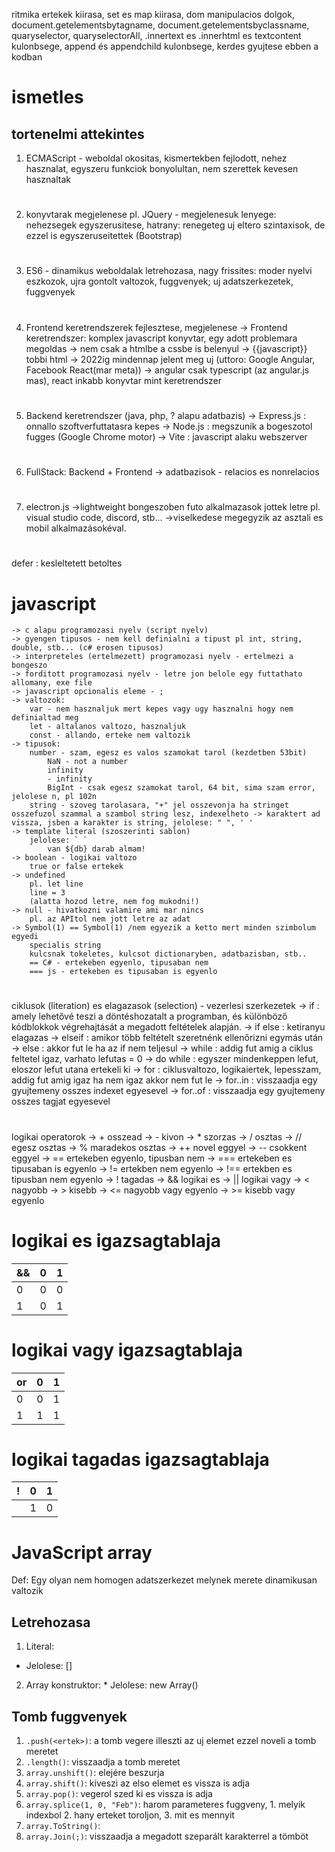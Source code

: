 ritmika ertekek kiirasa, set es map kiirasa, dom manipulacios dolgok, document.getelementsbytagname, document.getelementsbyclassname, quaryselector, quaryselectorAll, .innertext es .innerhtml es textcontent kulonbsege, append és appendchild kulonbsege, kerdes gyujtese ebben a kodban

# ismetles

## tortenelmi attekintes

1. ECMAScript - weboldal okositas, kismertekben fejlodott, nehez hasznalat, egyszeru funkciok bonyolultan, nem szerettek kevesen hasznaltak

#

2. konyvtarak megjelenese pl. JQuery - megjelenesuk lenyege: nehezsegek egyszerusitese, hatrany: renegeteg uj eltero szintaxisok, de ezzel is egyszeruseitettek (Bootstrap)

#

3. ES6 - dinamikus weboldalak letrehozasa, nagy frissites: moder nyelvi eszkozok, ujra gontolt valtozok, fuggvenyek; uj adatszerkezetek, fuggvenyek

#

4. Frontend keretrendszerek fejlesztese, megjelenese
   -> Frontend keretrendszer: komplex javascript konyvtar, egy adott
   problemara megoldas
   -> nem csak a htmlbe a cssbe is belenyul
   -> {{javascript}} tobbi html
   -> 2022ig mindennap jelent meg uj (uttoro: Google Angular, Facebook React(mar meta))
   -> angular csak typescript (az angular.js mas), react inkabb konyvtar mint keretrendszer

#

5. Backend keretrendszer (java, php, ? alapu adatbazis)
   -> Express.js : onnallo szoftverfuttatasra kepes
   -> Node.js : megszunik a bogeszotol fugges (Google Chrome motor)
   -> Vite : javascript alaku webszerver

#

6. FullStack: Backend + Frontend
   -> adatbazisok - relacios es nonrelacios

#

7. electron.js
   ->lightweight bongeszoben futo alkalmazasok jottek letre pl. visual studio code, discord, stb...
   ->viselkedese megegyzik az asztali es mobil alkalmazásokéval.

#

defer : kesleltetett betoltes

#

# javascript

    -> c alapu programozasi nyelv (script nyelv)
    -> gyengen tipusos - nem kell definialni a tipust pl int, string, double, stb... (c# erosen tipusos)
    -> interpreteles (ertelmezett) programozasi nyelv - ertelmezi a bongeszo
    -> forditott programozasi nyelv - letre jon belole egy futtathato allomany, exe file
    -> javascript opcionalis eleme - ;
    -> valtozok:
        var - nem hasznaljuk mert kepes vagy ugy hasznalni hogy nem definialtad meg
        let - altalanos valtozo, hasznaljuk
        const - allando, erteke nem valtozik
    -> tipusok:
        number - szam, egesz es valos szamokat tarol (kezdetben 53bit)
            NaN - not a number
            infinity
            - infinity
            BigInt - csak egesz szamokat tarol, 64 bit, sima szam error, jelolese n, pl 102n
        string - szoveg tarolasara, "+" jel osszevonja ha stringet osszefuzol szammal a szambol string lesz, indexelheto -> karaktert ad vissza, jsben a karakter is string, jelolese: " ", ' '
    -> template literal (szoszerinti sablon)
        jelolese: ` `
            van ${db} darab almam!
    -> boolean - logikai valtozo
        true or false ertekek
    -> undefined
        pl. let line
        line = 3
        (alatta hozod letre, nem fog mukodni!)
    -> null - hivatkozni valamire ami mar nincs
        pl. az APItol nem jott letre az adat
    -> Symbol(1) == Symbol(1) /nem egyezik a ketto mert minden szimbolum egyedi
        specialis string
        kulcsnak tokeletes, kulcsot dictionaryben, adatbazisban, stb..
        == C# - ertekeben egyenlo, tipusaban nem
        === js - ertekeben es tipusaban is egyenlo

#

ciklusok (literation) es elagazasok (selection) - vezerlesi szerkezetek
-> if : amely lehetővé teszi a döntéshozatalt a programban, és különböző kódblokkok végrehajtását a megadott feltételek alapján.
-> if else : ketiranyu elagazas
-> elseif : amikor több feltételt szeretnénk ellenőrizni egymás után
-> else : akkor fut le ha az if nem teljesul
-> while : addig fut amig a ciklus feltetel igaz, varhato lefutas = 0
-> do while : egyszer mindenkeppen lefut, eloszor lefut utana ertekeli ki
-> for : ciklusvaltozo, logikaiertek, lepesszam, addig fut amig igaz ha nem igaz akkor nem fut le
-> for..in : visszaadja egy gyujtemeny osszes indexet egyesevel
-> for..of : visszaadja egy gyujtemeny osszes tagjat egyesevel

#

logikai operatorok
-> + osszead
-> - kivon
-> \* szorzas
-> / osztas
-> // egesz osztas
-> % maradekos osztas
-> ++ novel eggyel
-> -- csokkent eggyel
-> == ertekeben egyenlo, tipusban nem
-> === ertekeben es tipusaban is egyenlo
-> != ertekben nem egyenlo
-> !== ertekben es tipusban nem egyenlo
-> ! tagadas
-> && logikai es
-> || logikai vagy
-> < nagyobb
-> > kisebb
-> <= nagyobb vagy egyenlo
-> >= kisebb vagy egyenlo

# logikai es igazsagtablaja

| &&  | 0   | 1   |
| --- | --- | --- |
| 0   | 0   | 0   |
| 1   | 0   | 1   |

# logikai vagy igazsagtablaja

| or  | 0   | 1   |
| --- | --- | --- |
| 0   | 0   | 1   |
| 1   | 1   | 1   |

# logikai tagadas igazsagtablaja

| !   | 0   | 1   |
| --- | --- | --- |
|     | 1   | 0   |

#

# JavaScript array

Def: Egy olyan nem homogen adatszerkezet melynek merete dinamikusan valtozik

## Letrehozasa

1.  Literal:

- Jelolese: []

2.  Array konstruktor: \* Jelolese: new Array()

## Tomb fuggvenyek

1. `.push(<ertek>)`: a tomb vegere illeszti az uj elemet ezzel noveli a tomb meretet
2. `.length()`: visszaadja a tomb meretet
3. `array.unshift()`: elejére beszurja
4. `array.shift()`: kiveszi az elso elemet es vissza is adja
5. `array.pop()`: vegerol szed ki es vissza is adja
6. `array.splice(1, 0, "Feb")`: harom parameteres fuggveny, 1. melyik indexbol 2. hany erteket toroljon, 3. mit es mennyit
7. `array.ToString()`:
8. `array.Join(;)`: visszaadja a megadott szeparált karakterrel a tömböt
